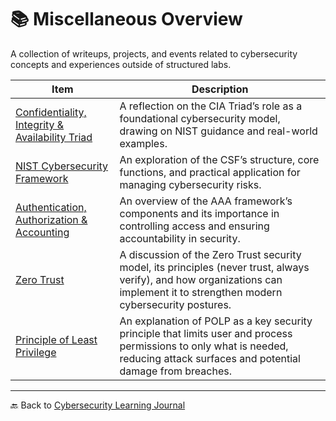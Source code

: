 # 📚 Miscellaneous Overview

A collection of writeups, projects, and events related to cybersecurity concepts and experiences outside of structured labs.

| Item | Description |
|------|-------------|
| [Confidentiality, Integrity & Availability Triad](cia-triad.md) | A reflection on the CIA Triad’s role as a foundational cybersecurity model, drawing on NIST guidance and real-world examples. |
| [NIST Cybersecurity Framework](nist-csf.md) | An exploration of the CSF’s structure, core functions, and practical application for managing cybersecurity risks. |
| [Authentication, Authorization & Accounting](aaa.md) | An overview of the AAA framework’s components and its importance in controlling access and ensuring accountability in security. |
| [Zero Trust](zero-trust.md) | A discussion of the Zero Trust security model, its principles (never trust, always verify), and how organizations can implement it to strengthen modern cybersecurity postures. |
| [Principle of Least Privilege](polp.md) | An explanation of POLP as a key security principle that limits user and process permissions to only what is needed, reducing attack surfaces and potential damage from breaches. |

---

🔙 Back to [Cybersecurity Learning Journal](../README.md)
